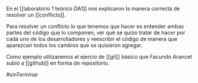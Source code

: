En el [[laboratorio 1 teórico DA1]] nos explicaron la manera correcta de resolver un [[conflicto]].

Para resolver un conflicto lo que tenemos que hacer es entender ambas partes del código que lo componen, ver qué se quizo tratar de hacer por cada uno de los desarrolladores y reescribir el código de manera que aparezcan todos los cambios que se quisieron agregar.

Como ejemplo utilizaremos el ejercio de [[git]] básico que Facundo Arancet subió a [[github]] en forma de repositorio.

#sinTerminar 